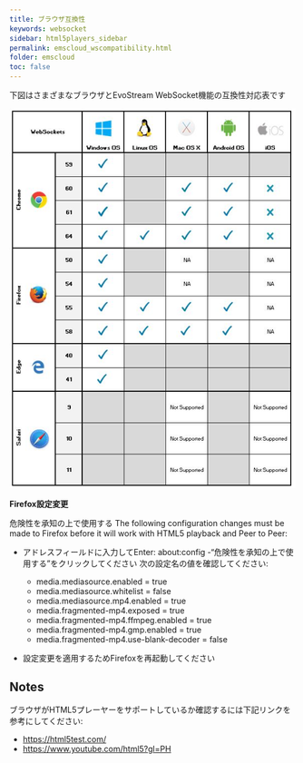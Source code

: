 ```yaml
---
title: ブラウザ互換性
keywords: websocket
sidebar: html5players_sidebar
permalink: emscloud_wscompatibility.html
folder: emscloud
toc: false
---
```


下図はさまざまなブラウザとEvoStream WebSocket機能の互換性対応表です

![](../../images/html5/ws_compatibility.JPG)



**Firefox設定変更**

危険性を承知の上で使用する
The following configuration changes must be made to Firefox before it will work with HTML5 playback and Peer to Peer:

- アドレスフィールドに入力してEnter: about:config
  -“危険性を承知の上で使用する”をクリックしてください
次の設定名の値を確認してください:
  - media.mediasource.enabled = true
  - media.mediasource.whitelist = false
  - media.mediasource.mp4.enabled = true
  - media.fragmented-mp4.exposed = true
  - media.fragmented-mp4.ffmpeg.enabled = true
  - media.fragmented-mp4.gmp.enabled = true
  - media.fragmented-mp4.use-blank-decoder = false

- 設定変更を適用するためFirefoxを再起動してください




## Notes

ブラウザがHTML5プレーヤーをサポートしているか確認するには下記リンクを参考にしてください:

- https://html5test.com/
- https://www.youtube.com/html5?gl=PH